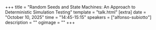 +++
title = "Random Seeds and State Machines: An Approach to Deterministic Simulation Testing"
template = "talk.html"
[extra]
  date = "October 10, 2025"
  time = "14:45-15:15"
  speakers = ["alfonso-subiotto"]
  description = ""
  ogimage = ""
+++
